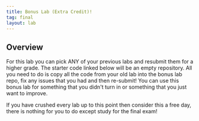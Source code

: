 ```yaml
---
title: Bonus Lab (Extra Credit)!
tag: final
layout: lab
---
```


## Overview

For this lab you can pick ANY of your previous labs and resubmit them for a higher grade. The
starter code linked below will be an empty repository. All you need to do is copy all the code from
your old lab into the bonus lab repo, fix any issues that you had and then re-submit! You can use
this bonus lab for something that you didn't turn in or something that you just want to improve.

If you have crushed every lab up to this point then consider this a free day, there is nothing for
you to do except study for the final exam!